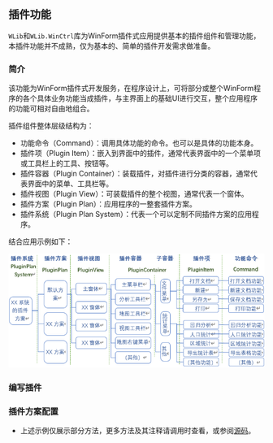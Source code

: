 ## 插件功能

`WLib`和`WLib.WinCtrl`库为WinForm插件式应用提供基本的插件组件和管理功能，本插件功能并不成熟，仅为基本的、简单的插件开发需求做准备。



### 简介

该功能为WinForm插件式开发服务，在程序设计上，可将部分或整个WinForm程序的各个具体业务功能当成插件，与主界面上的基础UI进行交互，整个应用程序的功能可相对自由地组合。

插件组件整体层级结构为：

* 功能命令（Command）：调用具体功能的命令。也可以是具体的功能本身。
* 插件项（Plugin Item）：嵌入到界面中的插件，通常代表界面中的一个菜单项或工具栏上的工具、按钮等。
* 插件容器（Plugin Container）：装载插件，对插件进行分类的容器，通常代表界面中的菜单、工具栏等。
* 插件视图（Plugin View）：可装载插件的整个视图，通常代表一个窗体。
* 插件方案（Plugin Plan）：应用程序的一整套插件方案。
* 插件系统（Plugin Plan System）：代表一个可以定制不同插件方案的应用程序。

结合应用示例如下：

![插件架构](插件架构.jpg)

### 编写插件



### 插件方案配置





- 上述示例仅展示部分方法，更多方法及其注释请调用时查看，或参阅[源码]()。




